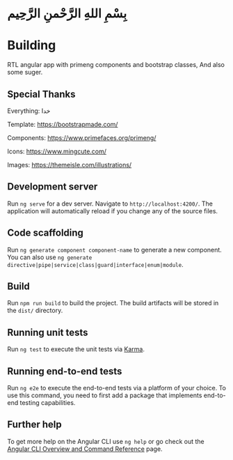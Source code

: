 # بِسْمِ اللهِ الرَّحْمنِ الرَّحِیم

# Building

RTL angular app with primeng components and bootstrap classes, And also some suger.

## Special Thanks

Everything: خدا

Template:   https://bootstrapmade.com/

Components: https://www.primefaces.org/primeng/

Icons:      https://www.mingcute.com/

Images:     https://themeisle.com/illustrations/

## Development server

Run `ng serve` for a dev server. Navigate to `http://localhost:4200/`. The application will automatically reload if you change any of the source files.

## Code scaffolding

Run `ng generate component component-name` to generate a new component. You can also use `ng generate directive|pipe|service|class|guard|interface|enum|module`.

## Build

Run `npm run build` to build the project. The build artifacts will be stored in the `dist/` directory.

## Running unit tests

Run `ng test` to execute the unit tests via [Karma](https://karma-runner.github.io).

## Running end-to-end tests

Run `ng e2e` to execute the end-to-end tests via a platform of your choice. To use this command, you need to first add a package that implements end-to-end testing capabilities.

## Further help

To get more help on the Angular CLI use `ng help` or go check out the [Angular CLI Overview and Command Reference](https://angular.io/cli) page.